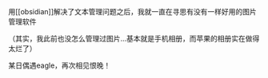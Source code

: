 用[[obsidian]]解决了文本管理问题之后，我就一直在寻思有没有一样好用的图片管理软件

（其实，我此前也没怎么管理过图片...基本就是手机相册，而苹果的相册实在做得太烂了）

某日偶遇eagle，再次相见恨晚！